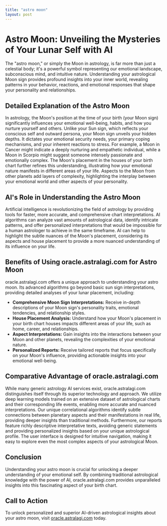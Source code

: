 ```yaml
---
title: "astro moon"
layout: post
---
```


# Astro Moon: Unveiling the Mysteries of Your Lunar Self with AI

The "astro moon," or simply the Moon in astrology, is far more than just a celestial body; it's a powerful symbol representing our emotional landscape, subconscious mind, and intuitive nature.  Understanding your astrological Moon sign provides profound insights into your inner world, revealing patterns in your behavior, reactions, and emotional responses that shape your personality and relationships.

##  Detailed Explanation of the Astro Moon

In astrology, the Moon's position at the time of your birth (your Moon sign) significantly influences your emotional well-being, habits, and how you nurture yourself and others. Unlike your Sun sign, which reflects your conscious self and outward persona, your Moon sign unveils your hidden depths.  It dictates your emotional security needs, your primary coping mechanisms, and your inherent reactions to stress.  For example, a Moon in Cancer might indicate a deeply nurturing and empathetic individual, while a Moon in Scorpio might suggest someone intensely passionate and emotionally complex.  The Moon's placement in the houses of your birth chart further refines this understanding, illustrating how your emotional nature manifests in different areas of your life.  Aspects to the Moon from other planets add layers of complexity, highlighting the interplay between your emotional world and other aspects of your personality.

## AI's Role in Understanding the Astro Moon

Artificial intelligence is revolutionizing the field of astrology by providing tools for faster, more accurate, and comprehensive chart interpretations.  AI algorithms can analyze vast amounts of astrological data, identify intricate patterns, and offer personalized interpretations that would be impossible for a human astrologer to achieve in the same timeframe.  AI can help to highlight the subtle nuances of the Moon's placement, considering its aspects and house placement to provide a more nuanced understanding of its influence on your life.

## Benefits of Using oracle.astralagi.com for Astro Moon

oracle.astralagi.com offers a unique approach to understanding your astro moon. Its advanced algorithms go beyond basic sun sign interpretations, providing detailed analyses of your lunar placement, including:

* **Comprehensive Moon Sign Interpretations:** Receive in-depth descriptions of your Moon sign's personality traits, emotional tendencies, and relationship styles.
* **House Placement Analysis:** Understand how your Moon's placement in your birth chart houses impacts different areas of your life, such as home, career, and relationships.
* **Aspect Interpretations:** Gain insights into the interactions between your Moon and other planets, revealing the complexities of your emotional nature.
* **Personalized Reports:**  Receive tailored reports that focus specifically on your Moon's influence, providing actionable insights into your emotional well-being.


## Comparative Advantage of oracle.astralagi.com

While many generic astrology AI services exist, oracle.astralagi.com distinguishes itself through its superior technology and approach. We utilize deep learning models trained on an extensive dataset of astrological charts and their corresponding life events, enabling more accurate and nuanced interpretations.  Our unique correlational algorithms identify subtle connections between planetary aspects and their manifestations in real life, providing deeper insights than traditional methods.  Furthermore, our reports feature richly descriptive interpretative texts, avoiding generic statements and providing personalized insights based on your unique astrological profile.  The user interface is designed for intuitive navigation, making it easy to explore even the most complex aspects of your astrological Moon.


## Conclusion

Understanding your astro moon is crucial for unlocking a deeper understanding of your emotional self.  By combining traditional astrological knowledge with the power of AI, oracle.astralagi.com provides unparalleled insights into this fascinating aspect of your birth chart.


## Call to Action

To unlock personalized and superior AI-driven astrological insights about your astro moon, visit [oracle.astralagi.com](https://oracle.astralagi.com) today.